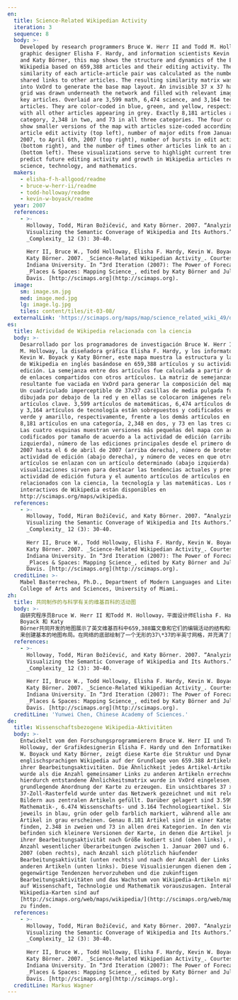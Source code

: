 ```yaml
---
en:
  title: Science-Related Wikipedian Activity
  iteration: 3
  sequence: 8
  body: >-
    Developed by research programmers Bruce W. Herr II and Todd M. Holloway,
    graphic designer Elisha F. Hardy, and information scientists Kevin W. Boyack
    and Katy Börner, this map shows the structure and dynamics of the English
    Wikipedia based on 659,388 articles and their editing activity. The
    similarity of each article-article pair was calculated as the number of
    shared links to other articles. The resulting similarity matrix was read
    into VxOrd to generate the base map layout. An invisible 37 x 37 half-inch
    grid was drawn underneath the network and filled with relevant images from
    key articles. Overlaid are 3,599 math, 6,474 science, and 3,164 technology
    articles. They are color-coded in blue, green, and yellow, respectively,
    with all other articles appearing in grey. Exactly 8,181 articles are in one
    category, 2,348 in two, and 73 in all three categories. The four corners
    show smaller versions of the map with articles size-coded according to
    article edit activity (top left), number of major edits from January 1st,
    2007, to April 6th, 2007 (top right), number of bursts in edit activity
    (bottom right), and the number of times other articles link to an article
    (bottom left). These visualizations serve to highlight current trends and
    predict future editing activity and growth in Wikipedia articles related to
    science, technology, and mathematics.
  makers:
    - elisha-f-h-allgood/readme
    - bruce-w-herr-ii/readme
    - todd-holloway/readme
    - kevin-w-boyack/readme
  year: 2007
  references:
    - >-
      Holloway, Todd, Miran Božičević, and Katy Börner. 2007. “Analyzing and
      Visualizing the Semantic Converage of Wikipedia and Its Authors.”
      _Complexity_ 12 (3): 30-40.  
        
      Herr II, Bruce W., Todd Holloway, Elisha F. Hardy, Kevin W. Boyack, and
      Katy Börner. 2007. _Science-Related Wikipedian Activity_. Courtesy of
      Indiana University. In “3rd Iteration (2007): The Power of Forecasts,”
      _Places & Spaces: Mapping Science_, edited by Katy Börner and Julie M.
      Davis. [http://scimaps.org](http://scimaps.org).
  image:
    sm: image.sm.jpg
    med: image.med.jpg
    lg: image.lg.jpg
    tiles: content/tiles/it-03-08/
  externalLink: 'https://scimaps.org/maps/map/science_related_wiki_49/detail'
es:
  title: Actividad de Wikipedia relacionada con la ciencia
  body: >-
    Desarrollado por los programadores de investigación Bruce W. Herr II y Todd
    M. Holloway, la diseñadora gráfica Elisha F. Hardy, y los informatólogos
    Kevin W. Boyack y Katy Börner, este mapa muestra la estructura y la dinámica
    de Wikipedia en inglés basándose en 659,388 artículos y su actividad de
    edición. La semejanza entre dos artículos fue calculada a partir del número
    de enlaces compartidos con otros artículos. La matriz de semejanzas
    resultante fue vaciada en VxOrd para generar la composición del mapa base.
    Un cuadriculado imperceptible de 37x37 casillas de media pulgada fue
    dibujada por debajo de la red y en ellas se colocaron imágenes relevantes de
    artículos clave. 3,599 artículos de matemáticas, 6,474 artículos de ciencia,
    y 3,164 artículos de tecnología están sobrepuestos y codificados en azul,
    verde y amarillo, respectivamente, frente a los demás artículos en gris. Hay
    8,181 artículos en una categoría, 2,348 en dos, y 73 en las tres categorías.
    Las cuatro esquinas muestran versiones más pequeñas del mapa con artículos
    codificados por tamaño de acuerdo a la actividad de edición (arriba
    izquierda), número de las ediciones principales desde el primero de enero de
    2007 hasta el 6 de abril de 2007 (arriba derecha), número de brotes de
    actividad de edición (abajo derecha), y número de veces en que otros
    artículos se enlazan con un artículo determinado (abajo izquierda). Estas
    visualizaciones sirven para destacar las tendencias actuales y predecir la
    actividad de edición futura y el aumento artículos de artículos en Wikipedia
    relacionados con la ciencia, la tecnología y las matemáticas. Los mapas
    interactivos de Wikipedia están disponibles en
    http://scimaps.org/maps/wikipedia.
  references:
    - >-
      Holloway, Todd, Miran Božičević, and Katy Börner. 2007. “Analyzing and
      Visualizing the Semantic Converage of Wikipedia and Its Authors.”
      _Complexity_ 12 (3): 30-40.  
        
      Herr II, Bruce W., Todd Holloway, Elisha F. Hardy, Kevin W. Boyack, and
      Katy Börner. 2007. _Science-Related Wikipedian Activity_. Courtesy of
      Indiana University. In “3rd Iteration (2007): The Power of Forecasts,”
      _Places & Spaces: Mapping Science_, edited by Katy Börner and Julie M.
      Davis. [http://scimaps.org](http://scimaps.org).
  creditLine: >-
    Mabel Basterrechea, Ph.D., Department of Modern Languages and Literatures,
    College of Arts and Sciences, University of Miami.
zh:
  title: 共同制作的与科学有关的维基百科的活动图
  body: >-
    由研究程序员Bruce W. Herr II 和Todd M. Holloway，平面设计师Elisha F. Hardy，以及情报学家Kevin W.
    Boyack 和 Katy
    Börner共同开发的地图展示了英文维基百科中659,388篇文章和它们的编辑活动的结构和动态变化。每对文章与文章的相似度可以用与其他文章共链的数量来计算。最后相似度矩阵可以读入VxOrd
    来创建基本的地图布局。在网络的底部绘制了一个无形的37\*37的半英寸网格，并充满了关键文章的相关图片。3599篇数学方面的文章、6474篇科学方面的文章以及3164篇技术方面的文章相互重叠。它们分别用蓝色、绿色和黄色来编码，其他文章则以灰色标示。第一类刚好有8181篇文章，第两类有2348篇，且所第三个类目中有73篇论文。四个角落分别为文章编辑活动（左上方）、2007年1月1日至2007年4月6日主要编辑的数量（右上角）、编辑活动爆发的数量（右下角）以及一篇文章与其他文章链接的次数（左下角）的规模编码展现了地图的缩小版。这些可视化有助于强调当前趋势，并预测未来与科学、技术和数学有关的维基百科文章的编辑活动和增长清空。欲了解维基百科地图的相互作用，可访问http://scimaps.org/maps/wikipedia。
  references:
    - >-
      Holloway, Todd, Miran Božičević, and Katy Börner. 2007. “Analyzing and
      Visualizing the Semantic Converage of Wikipedia and Its Authors.”
      _Complexity_ 12 (3): 30-40.  
        
      Herr II, Bruce W., Todd Holloway, Elisha F. Hardy, Kevin W. Boyack, and
      Katy Börner. 2007. _Science-Related Wikipedian Activity_. Courtesy of
      Indiana University. In “3rd Iteration (2007): The Power of Forecasts,”
      _Places & Spaces: Mapping Science_, edited by Katy Börner and Julie M.
      Davis. [http://scimaps.org](http://scimaps.org).
  creditLine: 'Yunwei Chen, Chinese Academy of Sciences.'
de:
  title: Wissenschaftsbezogene Wikipedia-Aktivitäten
  body: >-
    Entwickelt vom den Forschungsprogrammierern Bruce W. Herr II und Todd M.
    Holloway, der Grafikdesignerin Elisha F. Hardy und den Informatikern Kevin
    W. Boyack und Katy Börner, zeigt diese Karte die Struktur und Dynamik der
    englischsprachigen Wikipedia auf der Grundlage von 659.388 Artikeln und
    ihrer Bearbeitungsaktivitäten. Die Ähnlichkeit jedes Artikel-Artikel-Paares
    wurde als die Anzahl gemeinsamer Links zu anderen Artikeln errechnet. Die
    hierdurch entstandene Ähnlichkeitsmatrix wurde in VxOrd eingelesen, um die
    grundlegende Anordnung der Karte zu erzeugen. Ein unsichtbares 37 x
    37-Zoll-Rasterfeld wurde unter das Netzwerk gezeichnet und mit relevanten
    Bildern aus zentralen Artikeln gefüllt. Darüber gelagert sind 3.599
    Mathematik-, 6.474 Wissenschafts- und 3.164 Technologieartikel. Sie sind
    jeweils in blau, grün oder gelb farblich markiert, während alle anderen
    Artikel in grau erscheinen. Genau 8.181 Artikel sind in einer Kategorie zu
    finden, 2.348 in zweien und 73 in allen drei Kategorien. In den vier Ecken
    befinden sich kleinere Versionen der Karte, in denen die Artikel je nach
    ihrer Bearbeitungsaktivität nach Größe kodiert sind (oben links), nach
    Anzahl wesentlicher Überarbeitungen zwischen 1. Januar 2007 und 6. April
    2007 (oben rechts), nach Anzahl sich plötzlich häufender
    Bearbeitungsaktivität (unten rechts) und nach der Anzahl der Links von
    anderen Artikeln (unten links). Diese Visualisierungen dienen dem Zweck,
    gegenwärtige Tendenzen hervorzuheben und die zukünftigen
    Bearbeitungsaktivitäten und das Wachstum von Wikipedia-Artikeln mit Bezug
    auf Wissenschaft, Technologie und Mathematik vorauszusagen. Interaktive
    Wikipedia-Karten sind auf
    [http://scimaps.org/web/maps/wikipedia/](http://scimaps.org/web/maps/wikipedia/)
    zu finden.
  references:
    - >-
      Holloway, Todd, Miran Božičević, and Katy Börner. 2007. “Analyzing and
      Visualizing the Semantic Converage of Wikipedia and Its Authors.”
      _Complexity_ 12 (3): 30-40.  
        
      Herr II, Bruce W., Todd Holloway, Elisha F. Hardy, Kevin W. Boyack, and
      Katy Börner. 2007. _Science-Related Wikipedian Activity_. Courtesy of
      Indiana University. In “3rd Iteration (2007): The Power of Forecasts,”
      _Places & Spaces: Mapping Science_, edited by Katy Börner and Julie M.
      Davis. [http://scimaps.org](http://scimaps.org).
  creditLine: Markus Wagner
---
```

